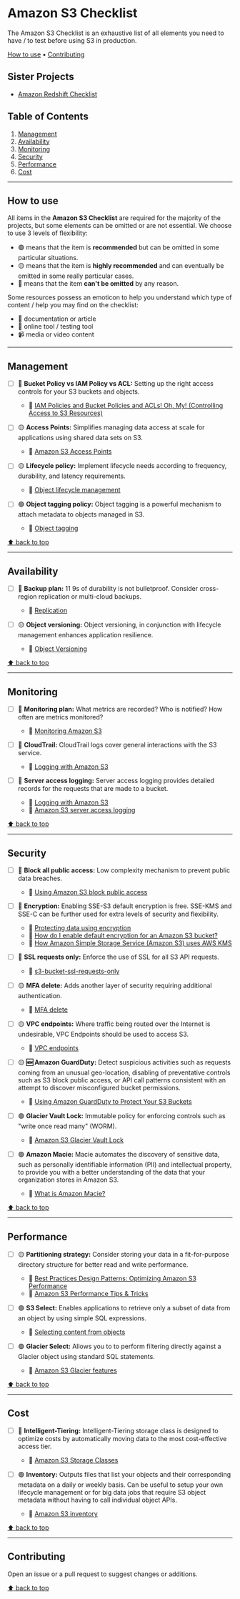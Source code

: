 # Amazon S3 Checklist

The Amazon S3 Checklist is an exhaustive list of all elements you need to have / to test before using S3 in production.

[How to use](#how-to-use) • [Contributing](#contributing)

## Sister Projects

- [Amazon Redshift Checklist](https://github.com/servian/amazon-redshift-checklist)

## Table of Contents

1. [Management](#management)
2. [Availability](#availability)
3. [Monitoring](#monitoring)
4. [Security](#security)
5. [Performance](#performance)
6. [Cost](#cost)

---

## How to use

All items in the **Amazon S3 Checklist** are required for the majority of the projects, but some elements can be omitted or are not essential. We choose to use 3 levels of flexibility:

- :green_circle: means that the item is **recommended** but can be omitted in some particular situations.
- :yellow_circle: means that the item is **highly recommended** and can eventually be omitted in some really particular cases.
- :red_circle: means that the item **can't be omitted** by any reason.

Some resources possess an emoticon to help you understand which type of content / help you may find on the checklist:

- :book: documentation or article
- :wrench: online tool / testing tool
- :video_camera: media or video content

---

## Management

- [ ] :red_circle: **Bucket Policy vs IAM Policy vs ACL:** Setting up the right access controls for your S3 buckets and objects.

  - :book: [IAM Policies and Bucket Policies and ACLs! Oh, My! (Controlling Access to S3 Resources)](https://aws.amazon.com/blogs/security/iam-policies-and-bucket-policies-and-acls-oh-my-controlling-access-to-s3-resources/)

- [ ] :yellow_circle: **Access Points:** Simplifies managing data access at scale for applications using shared data sets on S3.

  - :book: [Amazon S3 Access Points](https://aws.amazon.com/s3/features/access-points/)

- [ ] :yellow_circle: **Lifecycle policy:** Implement lifecycle needs according to frequency, durability, and latency requirements.

  - :book: [Object lifecycle management](https://docs.aws.amazon.com/AmazonS3/latest/dev/object-lifecycle-mgmt.html)

- [ ] :green_circle: **Object tagging policy:** Object tagging is a powerful mechanism to attach metadata to objects managed in S3.

  - :book: [Object tagging](https://docs.aws.amazon.com/AmazonS3/latest/dev/object-tagging.html)

[:arrow_up: back to top](#table-of-contents)

---

## Availability

- [ ] :red_circle: **Backup plan:** 11 9s of durability is not bulletproof. Consider cross-region replication or multi-cloud backups.

  - :book: [Replication](https://docs.aws.amazon.com/AmazonS3/latest/dev/replication.html)

- [ ] :yellow_circle: **Object versioning:** Object versioning, in conjunction with lifecycle management enhances application resilience.

  - :book: [Object Versioning](https://docs.aws.amazon.com/AmazonS3/latest/dev/ObjectVersioning.html)

[:arrow_up: back to top](#table-of-contents)

---

## Monitoring

- [ ] :red_circle: **Monitoring plan:** What metrics are recorded? Who is notified? How often are metrics monitored?

  - :book: [Monitoring Amazon S3](https://docs.aws.amazon.com/AmazonS3/latest/dev/monitoring-overview.html)

- [ ] :red_circle: **CloudTrail:** CloudTrail logs cover general interactions with the S3 service.

  - :book: [Logging with Amazon S3](https://docs.aws.amazon.com/AmazonS3/latest/dev/logging-with-S3.html)

- [ ] :red_circle: **Server access logging:** Server access logging provides detailed records for the requests that are made to a bucket.

  - :book: [Logging with Amazon S3](https://docs.aws.amazon.com/AmazonS3/latest/dev/logging-with-S3.html)
  - :book: [Amazon S3 server access logging](https://docs.aws.amazon.com/AmazonS3/latest/dev/ServerLogs.html)

[:arrow_up: back to top](#table-of-contents)

---

## Security

- [ ] :red_circle: **Block all public access:** Low complexity mechanism to prevent public data breaches.

  - :book: [Using Amazon S3 block public access](https://docs.aws.amazon.com/AmazonS3/latest/dev/access-control-block-public-access.html)

- [ ] :red_circle: **Encryption:** Enabling SSE-S3 default encryption is free. SSE-KMS and SSE-C can be further used for extra levels of security and flexibility.

  - :book: [Protecting data using encryption](https://docs.aws.amazon.com/AmazonS3/latest/dev/UsingEncryption.html)
  - :book: [How do I enable default encryption for an Amazon S3 bucket?](https://docs.aws.amazon.com/AmazonS3/latest/user-guide/default-bucket-encryption.html)
  - :book: [How Amazon Simple Storage Service (Amazon S3) uses AWS KMS](https://docs.aws.amazon.com/kms/latest/developerguide/services-s3.html)

- [ ] :red_circle: **SSL requests only:** Enforce the use of SSL for all S3 API requests.

  - :book: [s3-bucket-ssl-requests-only](https://docs.aws.amazon.com/config/latest/developerguide/s3-bucket-ssl-requests-only.html)

- [ ] :yellow_circle: **MFA delete:** Adds another layer of security requiring additional authentication.

  - :book: [MFA delete](https://docs.amazonaws.cn/en_us/AmazonS3/latest/dev/Versioning.html#MultiFactorAuthenticationDelete)

- [ ] :yellow_circle: **VPC endpoints:** Where traffic being routed over the Internet is undesirable, VPC Endpoints should be used to access S3.

  - :book: [VPC endpoints](https://docs.aws.amazon.com/vpc/latest/userguide/vpc-endpoints.html)

- [ ] :yellow_circle: **:new: Amazon GuardDuty:** Detect suspicious activities such as requests coming from an unusual geo-location, disabling of preventative controls such as S3 block public access, or API call patterns consistent with an attempt to discover misconfigured bucket permissions.

  - :book: [Using Amazon GuardDuty to Protect Your S3 Buckets](https://aws.amazon.com/blogs/aws/new-using-amazon-guardduty-to-protect-your-s3-buckets/)

- [ ] :green_circle: **Glacier Vault Lock:** Immutable policy for enforcing controls such as "write once read many" (WORM).

  - :book: [Amazon S3 Glacier Vault Lock](https://docs.aws.amazon.com/amazonglacier/latest/dev/vault-lock.html)

- [ ] :green_circle: **Amazon Macie:** Macie automates the discovery of sensitive data, such as personally identifiable information (PII) and intellectual property, to provide you with a better understanding of the data that your organization stores in Amazon S3.

  - :book: [What is Amazon Macie?](https://docs.aws.amazon.com/macie/latest/user/what-is-macie.html)

[:arrow_up: back to top](#table-of-contents)

---

## Performance

- [ ] :yellow_circle: **Partitioning strategy:** Consider storing your data in a fit-for-purpose directory structure for better read and write performance.

  - :book: [Best Practices Design Patterns: Optimizing Amazon S3 Performance](https://docs.aws.amazon.com/AmazonS3/latest/dev/optimizing-performance.html)
  - :book: [Amazon S3 Performance Tips & Tricks](https://aws.amazon.com/blogs/aws/amazon-s3-performance-tips-tricks-seattle-hiring-event/)

- [ ] :green_circle: **S3 Select:** Enables applications to retrieve only a subset of data from an object by using simple SQL expressions.

  - :book: [Selecting content from objects](https://docs.aws.amazon.com/AmazonS3/latest/dev/selecting-content-from-objects.html)

- [ ] :green_circle: **Glacier Select:** Allows you to to perform filtering directly against a Glacier object using standard SQL statements.

  - :book: [Amazon S3 Glacier features](https://aws.amazon.com/glacier/features/#amazon-glacier-select)

[:arrow_up: back to top](#table-of-contents)

---

## Cost

- [ ] :red_circle: **Intelligent-Tiering:** Intelligent-Tiering storage class is designed to optimize costs by automatically moving data to the most cost-effective access tier.

  - :book: [Amazon S3 Storage Classes](https://aws.amazon.com/s3/storage-classes/)

- [ ] :green_circle: **Inventory:** Outputs files that list your objects and their corresponding metadata on a daily or weekly basis. Can be useful to setup your own lifecycle management or for big data jobs that require S3 object metadata without having to call individual object APIs.

  - :book: [Amazon S3 inventory](https://docs.aws.amazon.com/AmazonS3/latest/dev/storage-inventory.html)

[:arrow_up: back to top](#table-of-contents)

---

## Contributing

Open an issue or a pull request to suggest changes or additions.

[:arrow_up: back to top](#table-of-contents)
